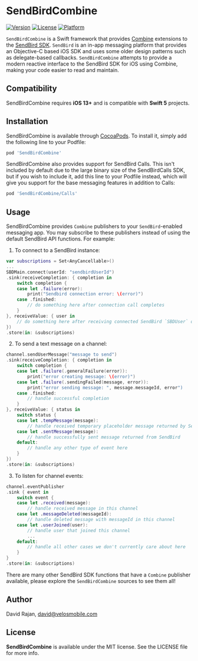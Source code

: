 # SendBirdCombine

[![Version](https://img.shields.io/cocoapods/v/SendBirdCombine.svg?style=flat)](https://cocoapods.org/pods/SendBirdCombine)
[![License](https://img.shields.io/cocoapods/l/SendBirdCombine.svg?style=flat)](https://cocoapods.org/pods/SendBirdCombine)
[![Platform](https://img.shields.io/cocoapods/p/SendBirdCombine.svg?style=flat)](https://cocoapods.org/pods/SendBirdCombine)

`SendBirdCombine` is a Swift framework that provides [Combine](https://developer.apple.com/documentation/combine) extensions to the [SendBird SDK](https://github.com/sendbird/sendbird-ios-framework). `SendBird` is an in-app messaging platform that provides an Objective-C based iOS SDK and uses some older design patterns such as delegate-based callbacks. `SendBirdCombine` attempts to provide a modern reactive interface to the SendBird SDK for iOS using Combine, making your code easier to read and maintain.

## Compatibility

SendBirdCombine requires **iOS 13+** and is compatible with **Swift 5** projects.

## Installation

SendBirdCombine is available through [CocoaPods](https://cocoapods.org). To install
it, simply add the following line to your Podfile:

```ruby
pod 'SendBirdCombine'
```

SendBirdCombine also provides support for SendBird Calls. This isn't included by default due to the large binary size of the SendBirdCalls SDK, but if you wish to include it, add this line to your Podfile instead, which will give you support for the base messaging features in addition to Calls:

```ruby
pod 'SendBirdCombine/Calls'
```

## Usage

SendBirdCombine provides `Combine` publishers to your `SendBird`-enabled messaging app. You may subscribe to these publishers instead of using the default SendBird API functions. For example: 

1. To connect to a SendBird instance:
```swift 
var subscriptions = Set<AnyCancellable>()
...
SBDMain.connect(userId: "sendbirdUserId")
.sink(receiveCompletion: { completion in
    switch completion {
    case let .failure(error):
        print("Sendbird connection error: \(error)")
    case .finished:
        // do something here after connection call completes
    }
}, receiveValue: { user in
    // do something here after receiving connected SendBird `SBDUser` object
})
.store(in: &subscriptions)
```

2. To send a text message on a channel:
```swift
channel.sendUserMessage("message to send")
.sink(receiveCompletion: { completion in
    switch completion {
    case let .failure(.generalFailure(error)):
        print("error creating message: \(error)")
    case let .failure(.sendingFailed(message, error)):
        print("error sending message: ", message.messageId, error")
    case .finished:
        // handle successful completion
    }
}, receiveValue: { status in
    switch status {
    case let .tempMessage(message):
        // handle received temporary placeholder message returned by SendBird
    case let .sentMessage(message):
        // handle successfully sent message returned from SendBird
    default:
        // handle any other type of event here
    }
})
.store(in: &subscriptions)
```

3. To listen for channel events:
```swift
channel.eventPublisher
.sink { event in
    switch event {
    case let .received(message):
        // handle received message in this channel
    case let .messageDeleted(messageId):
        // handle deleted message with messageId in this channel
    case let .userJoined(user):
        // handle user that joined this channel
        ...
    default:
        // handle all other cases we don't currently care about here
    }
}
.store(in: &subscriptions)
```

There are many other SendBird SDK functions that have a `Combine` publisher available, please explore the `SendBirdCombine` sources to see them all!

## Author

David Rajan, david@velosmobile.com

## License

**SendBirdCombine** is available under the MIT license. See the LICENSE file for more info.
